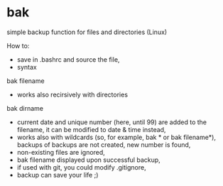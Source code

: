 # bak
simple backup function for files and directories (Linux)

How to:
- save in .bashrc and source the file,
- syntax

bak filename
- works also recirsively with directories

bak dirname
- current date and unique number (here, until 99) are added to the filename, it can be modified to date & time instead,
- works also with wildcards (so, for example, bak * or bak filename*), backups of backups are not created, new number is found,
- non-existing files are ignored,
- bak filename displayed upon successful backup,
- if used with git, you could modify .gitignore,
- backup can save your life ;)
